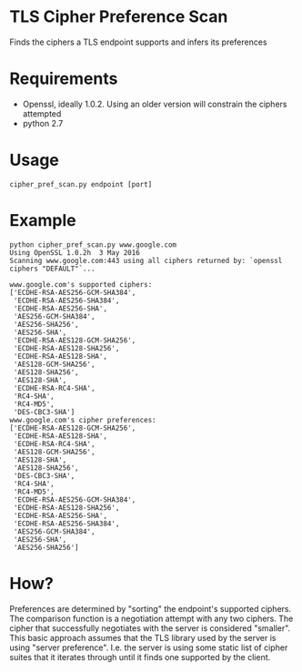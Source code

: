 # TLS Cipher Preference Scan
Finds the ciphers a TLS endpoint supports and infers its preferences

# Requirements
* Openssl, ideally 1.0.2. Using an older version will constrain the ciphers attempted
* python 2.7

# Usage
```cipher_pref_scan.py endpoint [port]```

# Example
```
python cipher_pref_scan.py www.google.com
Using OpenSSL 1.0.2h  3 May 2016
Scanning www.google.com:443 using all ciphers returned by: `openssl ciphers "DEFAULT"`...

www.google.com's supported ciphers:
['ECDHE-RSA-AES256-GCM-SHA384',
 'ECDHE-RSA-AES256-SHA384',
 'ECDHE-RSA-AES256-SHA',
 'AES256-GCM-SHA384',
 'AES256-SHA256',
 'AES256-SHA',
 'ECDHE-RSA-AES128-GCM-SHA256',
 'ECDHE-RSA-AES128-SHA256',
 'ECDHE-RSA-AES128-SHA',
 'AES128-GCM-SHA256',
 'AES128-SHA256',
 'AES128-SHA',
 'ECDHE-RSA-RC4-SHA',
 'RC4-SHA',
 'RC4-MD5',
 'DES-CBC3-SHA']
www.google.com's cipher preferences:
['ECDHE-RSA-AES128-GCM-SHA256',
 'ECDHE-RSA-AES128-SHA',
 'ECDHE-RSA-RC4-SHA',
 'AES128-GCM-SHA256',
 'AES128-SHA',
 'AES128-SHA256',
 'DES-CBC3-SHA',
 'RC4-SHA',
 'RC4-MD5',
 'ECDHE-RSA-AES256-GCM-SHA384',
 'ECDHE-RSA-AES128-SHA256',
 'ECDHE-RSA-AES256-SHA',
 'ECDHE-RSA-AES256-SHA384',
 'AES256-GCM-SHA384',
 'AES256-SHA',
 'AES256-SHA256']
```

# How?
Preferences are determined by "sorting" the endpoint's supported ciphers. The comparison function is a negotiation attempt with any two ciphers. The cipher that successfully negotiates with the server is considered "smaller".
This basic approach assumes that the TLS library used by the server is using "server preference". 
I.e. the server is using some static list of cipher suites that it iterates through until it finds one supported by the client.
